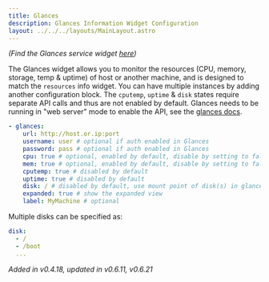 ```yaml
---
title: Glances
description: Glances Information Widget Configuration
layout: ../../../layouts/MainLayout.astro
---
```


_(Find the Glances service widget [here](/en/services/glances/))_

The Glances widget allows you to monitor the resources (CPU, memory, storage, temp & uptime) of host or another machine, and is designed to match the `resources` info widget. You can have multiple instances by adding another configuration block. The `cputemp`, `uptime` & `disk` states require separate API calls and thus are not enabled by default. Glances needs to be running in "web server" mode to enable the API, see the [glances docs](https://glances.readthedocs.io/en/latest/quickstart.html#web-server-mode).

```yaml
- glances:
    url: http://host.or.ip:port
    username: user # optional if auth enabled in Glances
    password: pass # optional if auth enabled in Glances
    cpu: true # optional, enabled by default, disable by setting to false
    mem: true # optional, enabled by default, disable by setting to false
    cputemp: true # disabled by default
    uptime: true # disabled by default
    disk: / # disabled by default, use mount point of disk(s) in glances. Can also be a list (see below)
    expanded: true # show the expanded view
    label: MyMachine # optional
```

Multiple disks can be specified as:

```yaml
disk:
  - /
  - /boot
  ...
```

*Added in v0.4.18, updated in v0.6.11, v0.6.21*
